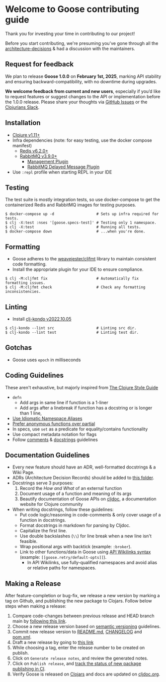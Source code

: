 Welcome to Goose contributing guide
========

Thank you for investing your time in contributing to our project!

Before you start contributing, we're presuming you've gone through all the [architecture-decisions](https://github.com/nilenso/goose/tree/main/architecture-decisions) & had a discussion with the maintainers.

Request for feedback
--------

We plan to release **Goose 1.0.0** on **February 1st, 2025**, marking API stability and ensuring backward-compatibility, with no downtime during upgrades.

**We welcome feedback from current and new users**, especially if you’d like to request features or suggest changes to the API or implementation before the 1.0.0 release. Please share your thoughts via [GitHub Issues](https://github.com/nilenso/goose/issues/new) or the [Clojurians Slack](https://clojurians.slack.com/channels/goose).

Installation
--------

- [Clojure v1.11+](https://clojure.org/guides/install_clojure)
- Infra dependencies (note: for easy testing, use the docker compose manifest)
  - [Redis v6.2.0+](https://redis.io/docs/getting-started/installation/)
  - [RabbitMQ v3.9.0+](https://www.rabbitmq.com/download.html)
    - [Management Plugin](https://www.rabbitmq.com/management.html#getting-started)
    - [RabbitMQ Delayed Message Plugin](https://github.com/rabbitmq/rabbitmq-delayed-message-exchange)
- Use `:repl` profile when starting REPL in your IDE

Testing
--------

The test suite is mostly integration tests, so use docker-compose to get the containerized Redis and RabbitMQ images for testing purposes.

```shell
$ docker-compose up -d                   # Sets up infra required for tests.
$ clj -X:test :nses '[goose.specs-test]' # Testing only 1 namespace.
$ clj -X:test                            # Running all tests.
$ docker-compose down                    # ...when you're done.
```

Formatting
--------
- Goose adheres to the [weavejester/cljfmt](https://clojars.org/dev.weavejester/cljfmt) library to maintain consistent code formatting.
- Install the appropriate plugin for your IDE to ensure compliance.

```shell
$ clj -M:cljfmt fix                      # Automatically fix formatting issues.
$ clj -M:cljfmt check                    # Check any formatting inconsistencies.
```

Linting
--------
- Install [clj-kondo v2022.10.05](https://github.com/clj-kondo/clj-kondo/blob/master/doc/install.md#installation-script-macos-and-linux)

```shell
$ clj-kondo --lint src                   # Linting src dir.
$ clj-kondo --lint test                  # Linting test dir.
```

Gotchas
--------

- Goose uses `epoch` in milliseconds

Coding Guidelines
--------

These aren't exhaustive, but majorly inspired from [The Clojure Style Guide](https://guide.clojure.style)

- `defn`
  - Add args in same line if function is a 1-liner
  - Add args after a linebreak if function has a docstring or is longer than 1 line, 
- [Use Idiomatic Namespace Aliases](https://guide.clojure.style/#use-idiomatic-namespace-aliases)
- [Prefer anonymous functions over partial](https://guide.clojure.style/#anonymous-functions-vs-complement-comp-and-partial)
- In specs, use `set` as a predicate for equality/contains functionality
- Use compact metadata notation for flags
- Follow [comments](https://guide.clojure.style/#comments) & [docstrings](https://guide.clojure.style/#documentation) guidelines

Documentation Guidelines
--------

- Every new feature should have an ADR, well-formatted docstrings & a Wiki Page.
- ADRs (Architecture Decision Records) should be added to [this folder](https://github.com/nilenso/goose/tree/main/architecture-decisions).
- Docstrings serve 3 purposes:
  1. Record the _How and What_ of an external function
  1. Document usage of a function and meaning of its args
  1. Beautify documentation of Goose APIs on [cljdoc](https://cljdoc.org/d/com.nilenso/goose/), a documentation website for Clojure community
- When writing docstrings, follow these guidelines:
  - Put code logic/reasoning in code-comments & only cover usage of a function in docstrings.
  - Format docstrings in markdown for parsing by Cljdoc.
  - Capitalize the first line.
  - Use double backslashes (`\\`) for line break when a new line isn't feasible.
  - Wrap positional args with backtick (example: `:broker`).
  - Link to other functions/data in Goose using [API Wikilinks syntax](https://github.com/cljdoc/cljdoc/blob/master/doc/userguide/for-library-authors.adoc#use-api-wikilinks-from-docstrings) (example: `[[goose.retry/default-opts]]`).
    - In API Wikilinks, use fully-qualified namespaces and avoid alias or relative paths for namespaces.

Making a Release
--------

After feature-completion or bug-fix, we release a new version by marking a tag on Github, and publishing the new package to Clojars. Follow below steps when making a release:

1. Compare code-changes between previous release and HEAD branch main by [following this link](https://github.com/nilenso/goose/compare/0.4.0...main).
1. Choose a new release version based on [semantic versioning](https://semver.org/) guidelines.
1. Commit new release version to [README.md](./README.md), [CHANGELOG](./CHANGELOG.md) and [pom.xml](./pom.xml).
1. Draft a new release by going to [this link](https://github.com/nilenso/goose/releases/new)
1. While choosing a tag, enter the release number to be created on publish.
1. Click on `Generate release notes`, and review the generated notes.
1. Click on `Publish release`, and [track the status of new package publishing in CI](https://github.com/nilenso/goose/actions/workflows/publish.yml).
1. Verify Goose is released on [Clojars](https://clojars.org/com.nilenso/goose) and docs are updated on [cljdoc.org](https://cljdoc.org/d/com.nilenso/goose/).
